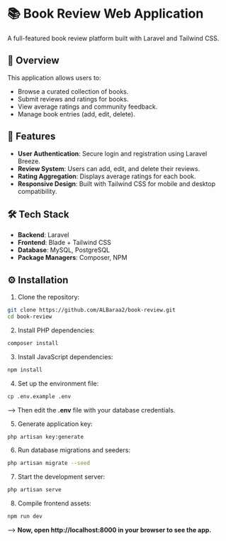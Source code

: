 # 📚 Book Review Web Application

A full-featured book review platform built with Laravel and Tailwind CSS.

## 📝 Overview

This application allows users to:

- Browse a curated collection of books.
- Submit reviews and ratings for books.
- View average ratings and community feedback.
- Manage book entries (add, edit, delete).

## 🚀 Features

- **User Authentication**: Secure login and registration using Laravel Breeze.
- **Review System**: Users can add, edit, and delete their reviews.
- **Rating Aggregation**: Displays average ratings for each book.
- **Responsive Design**: Built with Tailwind CSS for mobile and desktop compatibility.

## 🛠️ Tech Stack

- **Backend**: Laravel
- **Frontend**: Blade + Tailwind CSS
- **Database**: MySQL, PostgreSQL
- **Package Managers**: Composer, NPM


## ⚙️ Installation

1. Clone the repository:

```bash
git clone https://github.com/ALBaraa2/book-review.git
cd book-review
```
2. Install PHP dependencies:
```bash
composer install
```
3. Install JavaScript dependencies:
```bash
npm install
```
4. Set up the environment file:
```bash
cp .env.example .env
```
--> Then edit the **.env** file with your database credentials.

5. Generate application key:
```bash
php artisan key:generate
```
6. Run database migrations and seeders:
```bash
php artisan migrate --seed
```
7. Start the development server:
```bash
php artisan serve
```
8. Compile frontend assets:
```bash
npm run dev
```

--> **Now, open http://localhost:8000 in your browser to see the app.**
